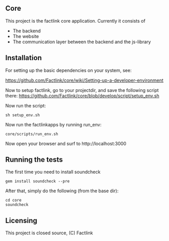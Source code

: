 ## Core

This project is the factlink core application. Currently it consists of

* The backend
* The website
* The communication layer between the backend and the js-library

## Installation

For setting up the basic dependencies on your system, see:

https://github.com/Factlink/core/wiki/Setting-up-a-developer-environment

Now to setup factlink, go to your projectdir, and save the following script there:
https://github.com/Factlink/core/blob/develop/script/setup_env.sh

Now run the script:

```
sh setup_env.sh
```

Now run the factlinkapps by running run_env:

```
core/scripts/run_env.sh
```

Now open your browser and surf to http://localhost:3000

## Running the tests

The first time you need to install soundcheck

```
gem install soundcheck --pre
```

After that, simply do the following (from the base dir):

```
cd core
soundcheck
```

## Licensing

This project is closed source, (C) Factlink
